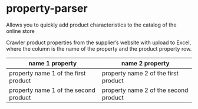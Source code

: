 # property-parser

Allows you to quickly add product characteristics to the catalog of the online store

Crawler product properties from the supplier’s website with upload to Excel,
where the column is the name of the property and the product property row.

 name 1 property | name 2 property
------------ | -------------
property name 1 of the first product | property name 2 of the first product
property name 1 of the second product | property name 2 of the second product

